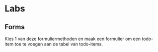# Labs

## Forms

Kies 1 van deze formuliermethoden en maak een formulier om een todo-item toe te voegen aan de tabel van todo-items.
